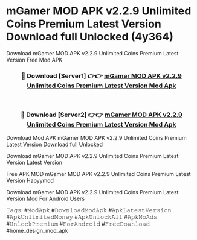 # mGamer MOD APK v2.2.9 Unlimited Coins Premium Latest Version Download full Unlocked (4y364)
Download mGamer MOD APK v2.2.9 Unlimited Coins Premium Latest Version Free Mod APK

<div align="center">
<h3>🔴 Download [Server1] 👉👉 <a href="https://apkcomod.com?title=mGamer_MOD_APK_v2.2.9_Unlimited_Coins_Premium_Latest_Version">mGamer MOD APK v2.2.9 Unlimited Coins Premium Latest Version Mod Apk</a></h3><br>

<h3>🔴 Download [Server2] 👉👉 <a href="https://apkcomod.com?title=mGamer_MOD_APK_v2.2.9_Unlimited_Coins_Premium_Latest_Version">mGamer MOD APK v2.2.9 Unlimited Coins Premium Latest Version Mod Apk</a></h3>
</div>


Download Mod APK mGamer MOD APK v2.2.9 Unlimited Coins Premium Latest Version Download full Unlocked

Download mGamer MOD APK v2.2.9 Unlimited Coins Premium Latest Version Latest Version

Free APK MOD mGamer MOD APK v2.2.9 Unlimited Coins Premium Latest Version Hapyymod

Download mGamer MOD APK v2.2.9 Unlimited Coins Premium Latest Version Mod For Android Users

𝚃𝚊𝚐𝚜: #𝙼𝚘𝚍𝙰𝚙𝚔 #𝙳𝚘𝚠𝚗𝚕𝚘𝚊𝚍𝙼𝚘𝚍𝙰𝚙𝚔 #𝙰𝚙𝚔𝙻𝚊𝚝𝚎𝚜𝚝𝚅𝚎𝚛𝚜𝚒𝚘𝚗 #𝙰𝚙𝚔𝚄𝚗𝚕𝚒𝚖𝚒𝚝𝚎𝚍𝙼𝚘𝚗𝚎𝚢 #𝙰𝚙𝚔𝚄𝚗𝚕𝚘𝚌𝚔𝙰𝚕𝚕 #𝙰𝚙𝚔𝙽𝚘𝙰𝚍𝚜 #𝚄𝚗𝚕𝚘𝚌𝚔𝙿𝚛𝚎𝚖𝚒𝚞𝚖 #𝙵𝚘𝚛𝙰𝚗𝚍𝚛𝚘𝚒𝚍 #𝙵𝚛𝚎𝚎𝙳𝚘𝚠𝚗𝚕𝚘𝚊𝚍 #home_design_mod_apk